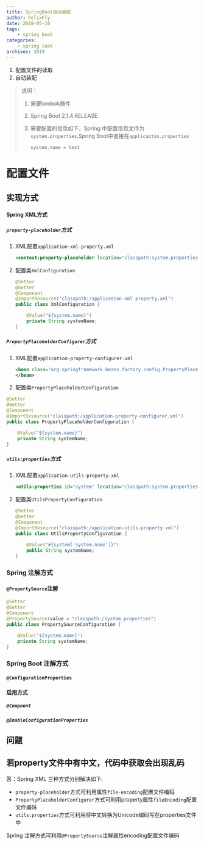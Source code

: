 ```yaml
---
title: SpringBoot自动装配
author: FelixFly
date: 2019-05-10
tags:
    - spring boot
categories: 
    - spring toot
archives: 2019
---
```


1.  配置文件的读取
2.  自动装配

<!-- more -->

> 说明：
>
> 1. 需要lombok插件
>
> 2. Spring Boot 2.1.4.RELEASE
>
> 3. 需要配置的信息如下，Spring 中配置信息文件为`system.properties`,Spring Boot中直接在`applicaiton.properties`
>
>    ```properties
>    system.name = test
>    ```
>

# 配置文件

## 实现方式

#### Spring XML方式

##### `property-placeholder`方式

1. XML配置`application-xml-property.xml`

   ```xml
   <context:property-placeholder location="classpath:system.properties"/>
   ```

2. 配置类`XmlConfiguration`

   ```java
   @Setter
   @Getter
   @Component
   @ImportResource("classpath:/application-xml-property.xml")
   public class XmlConfiguration {
   
       @Value("${system.name}")
       private String systemName;
   }
   ```

##### `PropertyPlaceholderConfigurer`方式

1. XML配置`application-property-configurer.xml`

   ```xml
   <bean class="org.springframework.beans.factory.config.PropertyPlaceholderConfigurer">     <property name="location" value="classpath:system.properties"/>
   </bean>
   ```

2.  配置类`PropertyPlaceholderConfiguration`

   ```java
   @Setter
   @Getter
   @Component
   @ImportResource("classpath:/application-property-configurer.xml")
   public class PropertyPlaceholderConfiguration {
   
       @Value("${system.name}")
       private String systemName;
   }
   ```

##### `utils:properties`方式

1. XML配置`application-utils-property.xml`

   ```xml
   <utils:properties id="system" location="classpath:system.properties" />
   ```

2. 配置类`UtilsPropertyConfiguration`

   ```java
   @Setter
   @Getter
   @Component
   @ImportResource("classpath:/application-utils-property.xml")
   public class UtilsPropertyConfiguration {
   
       @Value("#{system['system.name']}")
       public String systemName;
   }
   ```

### Spring 注解方式

#### `@PropertySource`注解

```java
@Setter
@Getter
@Component
@PropertySource(value = "classpath:/system.properties")
public class PropertySourceConfiguration {

    @Value("${system.name}")
    private String systemName;
}
```

### Spring Boot 注解方式

####  `@ConfigurationProperties`

#### 启用方式

##### `@Compnent`

##### `@EnableConfigurationProperties`

## 问题

## 若property文件中有中文，代码中获取会出现乱码

答：Spring XML 三种方式分别解决如下:

- `property-placeholder`方式可利用属性`file-encoding`配置文件编码
- `PropertyPlaceholderConfigurer`方式可利用property属性`fileEncoding`配置文件编码
- `utils:properties`方式可利用将中文转换为Unicode编码写在properties文件中

Spring 注解方式可利用`@PropertySource`注解属性encoding配置文件编码



